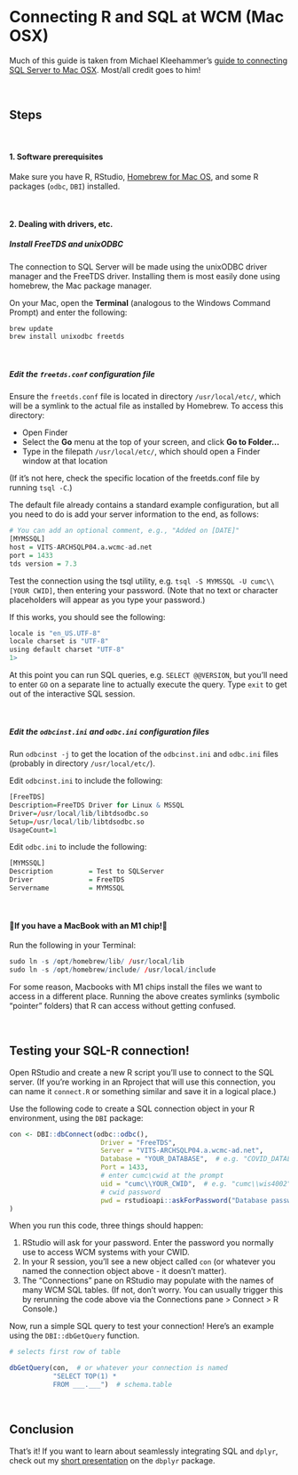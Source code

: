 
<br>

# Connecting R and SQL at WCM (Mac OSX)

Much of this guide is taken from Michael Kleehammer’s [guide to
connecting SQL Server to Mac
OSX](https://github.com/mkleehammer/pyodbc/wiki/Connecting-to-SQL-Server-from-Mac-OSX).
Most/all credit goes to him!

<br>

## Steps

<br>

#### 1. Software prerequisites

Make sure you have R, RStudio, [Homebrew for Mac OS](https://brew.sh/),
and some R packages (`odbc`, `DBI`) installed.

<br>

#### 2. Dealing with drivers, etc.

##### **Install FreeTDS and unixODBC**

The connection to SQL Server will be made using the unixODBC driver
manager and the FreeTDS driver. Installing them is most easily done
using homebrew, the Mac package manager.

On your Mac, open the **Terminal** (analogous to the Windows Command
Prompt) and enter the following:

``` r
brew update
brew install unixodbc freetds
```

<br>

##### **Edit the `freetds.conf` configuration file**

Ensure the `freetds.conf` file is located in directory
`/usr/local/etc/`, which will be a symlink to the actual file as
installed by Homebrew. To access this directory:

-   Open Finder
-   Select the **Go** menu at the top of your screen, and click **Go to
    Folder…**
-   Type in the filepath `/usr/local/etc/`, which should open a Finder
    window at that location

(If it’s not here, check the specific location of the freetds.conf file
by running `tsql -C`.)

The default file already contains a standard example configuration, but
all you need to do is add your server information to the end, as
follows:

``` r
# You can add an optional comment, e.g., "Added on [DATE]"
[MYMSSQL]
host = VITS-ARCHSQLP04.a.wcmc-ad.net
port = 1433
tds version = 7.3
```

Test the connection using the tsql utility,
e.g. `tsql -S MYMSSQL -U cumc\\[YOUR CWID]`, then entering your
password. (Note that no text or character placeholders will appear as
you type your password.)

If this works, you should see the following:

``` r
locale is "en_US.UTF-8"
locale charset is "UTF-8"
using default charset "UTF-8"
1>
```

At this point you can run SQL queries, e.g. `SELECT @@VERSION`, but
you’ll need to enter `GO` on a separate line to actually execute the
query. Type `exit` to get out of the interactive SQL session.

<br>

##### **Edit the `odbcinst.ini` and `odbc.ini` configuration files**

Run `odbcinst -j` to get the location of the `odbcinst.ini` and
`odbc.ini` files (probably in directory `/usr/local/etc/`).

Edit `odbcinst.ini` to include the following:

``` r
[FreeTDS]
Description=FreeTDS Driver for Linux & MSSQL
Driver=/usr/local/lib/libtdsodbc.so
Setup=/usr/local/lib/libtdsodbc.so
UsageCount=1
```

Edit `odbc.ini` to include the following:

``` r
[MYMSSQL]
Description         = Test to SQLServer
Driver              = FreeTDS
Servername          = MYMSSQL
```

<br>

#### 🚨**If you have a MacBook with an M1 chip!**🚨

Run the following in your Terminal:

``` r
sudo ln -s /opt/homebrew/lib/ /usr/local/lib
sudo ln -s /opt/homebrew/include/ /usr/local/include
```

For some reason, Macbooks with M1 chips install the files we want to
access in a different place. Running the above creates symlinks
(symbolic “pointer” folders) that R can access without getting confused.

<br>

## Testing your SQL-R connection!

Open RStudio and create a new R script you’ll use to connect to the SQL
server. (If you’re working in an Rproject that will use this connection,
you can name it `connect.R` or something similar and save it in a
logical place.)

Use the following code to create a SQL connection object in your R
environment, using the `DBI` package:

``` r
con <- DBI::dbConnect(odbc::odbc(),
                       Driver = "FreeTDS",
                       Server = "VITS-ARCHSQLP04.a.wcmc-ad.net",
                       Database = "YOUR_DATABASE",  # e.g. "COVID_DATALAKE"
                       Port = 1433,
                       # enter cumc\cwid at the prompt
                       uid = "cumc\\YOUR_CWID",  # e.g. "cumc\\wis4002"
                       # cwid password
                       pwd = rstudioapi::askForPassword("Database password")
)
```

When you run this code, three things should happen:

1.  RStudio will ask for your password. Enter the password you normally
    use to access WCM systems with your CWID.
2.  In your R session, you’ll see a new object called `con` (or whatever
    you named the connection object above - it doesn’t matter).
3.  The “Connections” pane on RStudio may populate with the names of
    many WCM SQL tables. (If not, don’t worry. You can usually trigger
    this by rerunning the code above via the Connections pane \> Connect
    \> R Console.)

Now, run a simple SQL query to test your connection! Here’s an example
using the `DBI::dbGetQuery` function.

``` r
# selects first row of table

dbGetQuery(con,  # or whatever your connection is named
           "SELECT TOP(1) *
           FROM ___.___")  # schema.table
```

<br>

## Conclusion

That’s it! If you want to learn about seamlessly integrating SQL and
`dplyr`, check out my [short
presentation](https://simmwill.github.io/dbplyr-pres.html) on the
`dbplyr` package.
